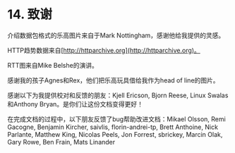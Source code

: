 # 14. 致谢

介绍数据包格式的乐高图片来自于Mark Nottingham，感谢他给我提供的灵感。

HTTP趋势数据来自[http://httparchive.org](http://httparchive.org)。

RTT图来自Mike Belshe的演讲。

感谢我的孩子Agnes和Rex，他们把乐高玩具借给我作为head of line的图片。

感谢以下为我提供校对和反馈的朋友：Kjell Ericson, Bjorn Reese, Linux Swalas和Anthony Bryan。是你们让这份文档变得更好！

在完成文档的过程中，以下朋友反馈了bug帮助改进文档：Mikael Olsson, Remi Gacogne, Benjamin Kircher, saivlis, florin-andrei-tp, Brett Anthoine, Nick Parlante, Matthew King, Nicolas Peels, Jon Forrest, sbrickey, Marcin Olak, Gary Rowe, Ben Frain, Mats Linander